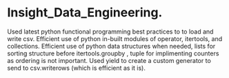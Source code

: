 # Insight_Data_Engineering.

Used latest python functional programming best practices to  to load and write csv. Efficient use of python in-built modules of operator, itertools, and collections. Efficient use of python data structures when needed, lists for sorting structure before itertools.groupby , tuple for implimenting counters as ordering is not important. Used yield to create a custom generator to send to csv.writerows (which is efficient as it is).

